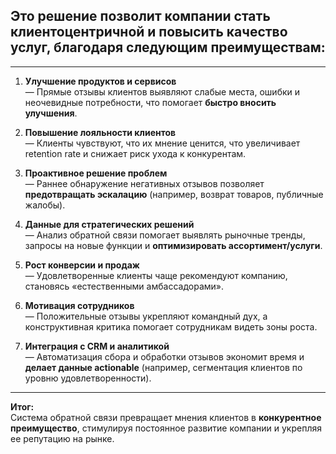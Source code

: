 ## Это решение **позволит компании стать клиентоцентричной и повысить качество услуг**, благодаря следующим преимуществам:  

---

1. **Улучшение продуктов и сервисов**  
   — Прямые отзывы клиентов выявляют слабые места, ошибки и неочевидные потребности, что помогает **быстро вносить улучшения**.  

2. **Повышение лояльности клиентов**  
   — Клиенты чувствуют, что их мнение ценится, что увеличивает retention rate и снижает риск ухода к конкурентам.  

3. **Проактивное решение проблем**  
   — Раннее обнаружение негативных отзывов позволяет **предотвращать эскалацию** (например, возврат товаров, публичные жалобы).  

4. **Данные для стратегических решений**  
   — Анализ обратной связи помогает выявлять рыночные тренды, запросы на новые функции и **оптимизировать ассортимент/услуги**.  

5. **Рост конверсии и продаж**  
   — Удовлетворенные клиенты чаще рекомендуют компанию, становясь «естественными амбассадорами».  

6. **Мотивация сотрудников**  
   — Положительные отзывы укрепляют командный дух, а конструктивная критика помогает сотрудникам видеть зоны роста.  

7. **Интеграция с CRM и аналитикой**  
   — Автоматизация сбора и обработки отзывов экономит время и **делает данные actionable** (например, сегментация клиентов по уровню удовлетворенности).  

---

**Итог:**  
Система обратной связи превращает мнения клиентов в **конкурентное преимущество**, стимулируя постоянное развитие компании и укрепляя ее репутацию на рынке.